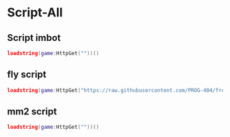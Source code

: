 # Script-All

## Script imbot 

```lua
loadstring(game:HttpGet(""))()
```

## fly script 

```lua
loadstring(game:HttpGet("https://raw.githubusercontent.com/PROG-404/front-script/refs/heads/main/Source.lua"))()
```

## mm2 script 

```lua
loadstring(game:HttpGet(""))()
```
